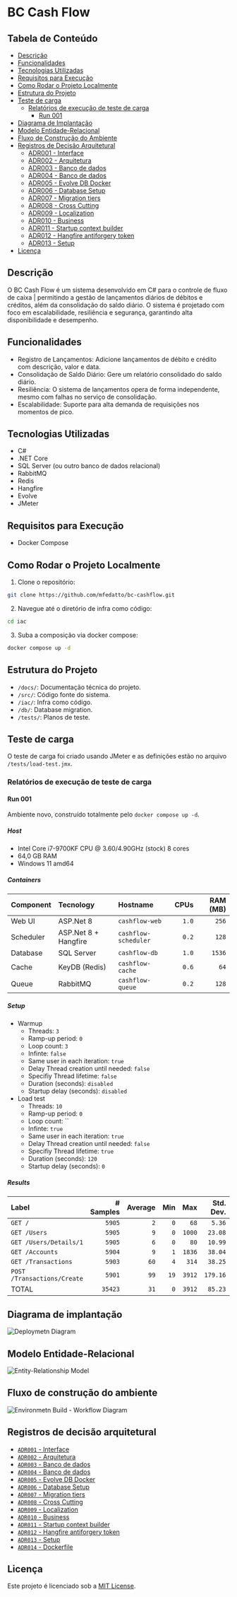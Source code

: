 # BC Cash Flow

## Tabela de Conteúdo

- [Descrição](#descrição)
- [Funcionalidades](#funcionalidades)
- [Tecnologias Utilizadas](#tecnologias-utilizadas)
- [Requisitos para Execução](#requisitos-para-execução)
- [Como Rodar o Projeto Localmente](#como-rodar-o-projeto-localmente)
- [Estrutura do Projeto](#estrutura-do-projeto)
- [Teste de carga](#teste-de-carga)
  - [Relatórios de execução de teste de carga](#relatórios-de-execução-de-teste-de-carga)
    - [Run 001](#run-001)
- [Diagrama de Implantação](#diagrama-de-implantação)
- [Modelo Entidade-Relacional](#modelo-entidade-relacional)
- [Fluxo de Construção do Ambiente](#fluxo-de-construção-do-ambiente)
- [Registros de Decisão Arquitetural](#registros-de-decisão-arquitetural)
  - [ADR001 - Interface](docs/adr/adr001-interface.md)
  - [ADR002 - Arquitetura](docs/adr/adr002-arquitetura.md)
  - [ADR003 - Banco de dados](docs/adr/adr003-banco-de-dados.md)
  - [ADR004 - Banco de dados](docs/adr/adr004-banco-de-dados.md)
  - [ADR005 - Evolve DB Docker](docs/adr/adr005-evolve-db-docker.md)
  - [ADR006 - Database Setup](docs/adr/adr006-database-setup.md)
  - [ADR007 - Migration tiers](docs/adr/adr007-migration-tiers.md)
  - [ADR008 - Cross Cutting](docs/adr/adr008-cross-cutting.md)
  - [ADR009 - Localization](docs/adr/adr009-localization.md)
  - [ADR010 - Business](docs/adr/adr010-business.md)
  - [ADR011 - Startup context builder](docs/adr/adr011-startup-context-builder.md)
  - [ADR012 - Hangfire antiforgery token](docs/adr/adr012-hangfire-antiforgery-token.md)
  - [ADR013 - Setup](docs/adr/adr013-setup.md)
- [Licença](#licença)

## Descrição

O BC Cash Flow é um sistema desenvolvido em C# para o controle de fluxo de caixa |  permitindo a gestão de lançamentos
diários de débitos e créditos, além da consolidação do saldo diário. O sistema é projetado com foco em escalabilidade,
resiliência e segurança, garantindo alta disponibilidade e desempenho.

## Funcionalidades

- Registro de Lançamentos: Adicione lançamentos de débito e crédito com descrição, valor e data.
- Consolidação de Saldo Diário: Gere um relatório consolidado do saldo diário.
- Resiliência: O sistema de lançamentos opera de forma independente, mesmo com falhas no serviço de consolidação.
- Escalabilidade: Suporte para alta demanda de requisições nos momentos de pico.

## Tecnologias Utilizadas

- C#
- .NET Core
- SQL Server (ou outro banco de dados relacional)
- RabbitMQ
- Redis
- Hangfire
- Evolve
- JMeter

## Requisitos para Execução

- Docker Compose

## Como Rodar o Projeto Localmente

1. Clone o repositório:

```bash
git clone https://github.com/mfedatto/bc-cashflow.git
```

2. Navegue até o diretório de infra como código:

```bash
cd iac
```

3. Suba a composição via docker compose:

```bash
docker compose up -d
```

## Estrutura do Projeto

- `/docs/`: Documentação técnica do projeto.
- `/src/`: Código fonte do sistema.
- `/iac/`: Infra como código.
- `/db/`: Database migration.
- `/tests/`: Planos de teste.

## Teste de carga

O teste de carga foi criado usando JMeter e as definições estão no arquivo `/tests/load-test.jmx`.

### Relatórios de execução de teste de carga

#### Run 001

Ambiente novo, construído totalmente pelo `docker compose up -d`.

##### Host

- Intel Core i7-9700KF CPU @ 3.60/4.90GHz (stock) 8 cores
- 64,0 GB RAM
- Windows 11 amd64

##### Containers

| Component | Tecnology            | Hostname             | CPUs  | RAM (MB) |
| :-------- | :------------------- | :------------------- | ----: | -------: |
| Web UI    | ASP.Net 8            | `cashflow-web`       | `1.0` |    `256` |
| Scheduler | ASP.Net 8 + Hangfire | `cashflow-scheduler` | `0.2` |    `128` |
| Database  | SQL Server           | `cashflow-db`        | `1.0` |   `1536` |
| Cache     | KeyDB (Redis)        | `cashflow-cache`     | `0.6` |     `64` |
| Queue     | RabbitMQ             | `cashflow-queue`     | `0.2` |    `128` |

##### Setup

- Warmup
  - Threads: `3`
  - Ramp-up period: `0`
  - Loop count: `3`
  - Infinte: `false`
  - Same user in each iteration: `true`
  - Delay Thread creation until needed: `false`
  - Specifiy Thread lifetime: `false`
  - Duration (seconds): `disabled`
  - Startup delay (seconds): `disabled`
- Load test
  - Threads: `10`
  - Ramp-up period: `0`
  - Loop count: ``
  - Infinte: `true`
  - Same user in each iteration: `true`
  - Delay Thread creation until needed: `false`
  - Specifiy Thread lifetime: `true`
  - Duration (seconds): `120`
  - Startup delay (seconds): `0`

##### Results

| Label                       | # Samples | Average | Min  | Max    | Std. Dev. | Error %  | Throughput  | Received KB/sec | Sent KB/sec | Avg. Bytes |
| :-------------------------- | --------: | ------: | ---: | -----: | --------: | -------: | ----------: | --------------: | ----------: | ---------: |
| `GET /`                     |    `5905` |     `2` |  `0` |   `68` |    `5.36` | `0.000%` |  `49.23295` |        `150.15` |      `5.72` |   `3123.0` |
| `GET /Users`                |    `5905` |     `9` |  `0` | `1000` |   `23.08` | `0.000%` |  `49.23541` |        `170.02` |      `5.96` |   `3536.0` |
| `GET /Users/Details/1`      |    `5905` |     `6` |  `0` |   `80` |   `10.99` | `0.000%` |  `49.21407` |        `167.30` |      `6.44` |   `3481.0` |
| `GET /Accounts`             |    `5904` |     `9` |  `1` | `1836` |   `38.04` | `0.000%` |  `49.21682` |        `191.20` |      `6.10` |   `3978.0` |
| `GET /Transactions`         |    `5903` |    `60` |  `4` |  `314` |   `38.25` | `0.000%` |  `49.19372` |        `808.00` |      `6.29` |  `16819.1` |
| `POST /Transactions/Create` |    `5901` |    `99` | `19` | `3912` |  `179.16` | `0.000%` |  `49.17623` |        `814.54` |     `19.83` |  `16961.2` |
| TOTAL                       |   `35423` |    `31` |  `0` | `3912` |   `85.23` | `0.000%` | `295.05397` |       `2299.82` |     `50.32` |   `7981.7` |

## Diagrama de implantação

![Deploymetn Diagram](docs/dd.png)

## Modelo Entidade-Relacional

![Entity-Relationship Model](docs/erm.png)

## Fluxo de construção do ambiente

![Environmetn Build - Workflow Diagram](docs/ebwd.png)

## Registros de decisão arquitetural

- [`ADR001` - Interface](docs/adr/adr001-interface.md)
- [`ADR002` - Arquitetura](docs/adr/adr002-arquitetura.md)
- [`ADR003` - Banco de dados](docs/adr/adr003-banco-de-dados.md)
- [`ADR004` - Banco de dados](docs/adr/adr004-banco-de-dados.md)
- [`ADR005` - Evolve DB Docker](docs/adr/adr005-evolve-db-docker.md)
- [`ADR006` - Database Setup](docs/adr/adr006-database-setup.md)
- [`ADR007` - Migration tiers](docs/adr/adr007-migration-tiers.md)
- [`ADR008` - Cross Cutting](docs/adr/adr008-cross-cutting.md)
- [`ADR009` - Localization](docs/adr/adr009-localization.md)
- [`ADR010` - Business](docs/adr/adr010-business.md)
- [`ADR011` - Startup context builder](docs/adr/adr011-startup-context-builder.md)
- [`ADR012` - Hangfire antiforgery token](docs/adr/adr012-hangfire-antiforgery-token.md)
- [`ADR013` - Setup](docs/adr/adr013-setup.md)
- [`ADR014` - Dockerfile](docs/adr/adr014-dockerfile.md)

## Licença

Este projeto é licenciado sob a [MIT License](LICENSE).
